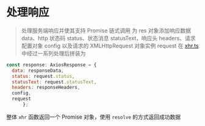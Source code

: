 # 处理响应

> 处理服务端响应并使其支持 Promise 链式调用
> 为 res 对象添加响应数据 data、http 状态码 status、状态消息 statusText，响应头 headers、请求配置对象 config 以及请求的 XMLHttpRequest 对象实例 request
> 在 [xhr.ts](../src/core/xhr.ts)中经过一系列处理后拼装为

```JavaScript
const response: AxiosResponse = {
  data: responseData,
  status: request.status,
  statusText: request.statusText,
  headers: responseHeaders,
  config,
  request
      };
```

整体 `xhr` 函数返回一个 Promise 对象，使用 `resolve` 的方式返回成功数据
